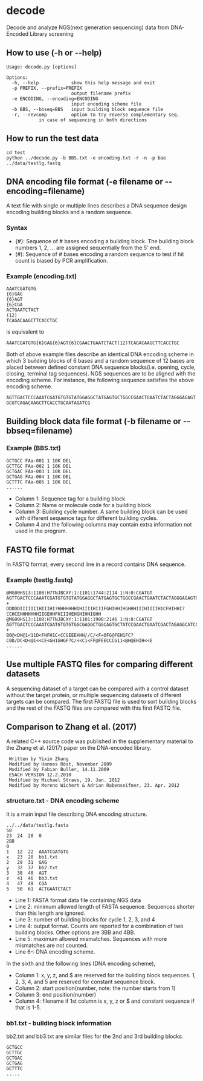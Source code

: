# decode
Decode and analyze NGS(next generation sequencing) data from DNA-Encoded Library screening 

## How to use (-h or --help)
```
Usage: decode.py [options]

Options:
  -h, --help            show this help message and exit
  -p PREFIX, --prefix=PREFIX
                        output filename prefix
  -e ENCODING, --encoding=ENCODING
                        input encoding scheme file
  -b BBS, --bbseq=BBS   input building block sequence file
  -r, --revcomp         option to try reverse complementary seq.
			in case of sequencing in both directions
```

## How to run the test data

```
cd test
python ../decode.py -b BBS.txt -e encoding.txt -r -n -p bae ../data/testlg.fastq
```

## DNA encoding file format (-e filename or --encoding=filename)

A text file with single or multiple lines describes a DNA sequence design encoding building blocks and a random sequence.

### Syntax

- {#}: Sequence of # bases encoding a building block. The building block numbers 1, 2, ... are assigned sequentially from the 5' end.
- (#): Sequence of # bases encoding a random sequence to test if hit count is biased by PCR amplification.

### Example (encoding.txt)

```
AAATCGATGTG
{6}GAG
{6}AGT
{6}CGA
ACTGAATCTACT
(12)
TCAGACAAGCTTCACCTGC
```

is equivalent to

```
AAATCGATGTG{6}GAG{6}AGT{6}CGAACTGAATCTACT(12)TCAGACAAGCTTCACCTGC
```

Both of above example files describe an identical DNA encoding scheme in which 3 building blocks of 6 bases and a random sequence of 12 bases are placed between defined constant DNA sequence blocks(i.e. opening, cycle, closing, terminal tag sequences). NGS sequences are to be aligned with the encoding scheme. For instance, the following sequence satisfies the above encoding scheme.

```AGTTGACTCCCAAATCGATGTGTGTATGGAGGCTATGAGTGCTGGCCGAACTGAATCTACTAGGGAGAGTGCGTCAGACAAGCTTCACCTGCAATAGATCG```

## Building block data file format (-b filename or --bbseq=filename)

### Example (BBS.txt)

```
GCTGCC FAa-001 1 10K DEL
GCTTGC FAa-002 1 10K DEL
GCTGAC FAa-003 1 10K DEL
GCTGAG FAa-004 1 10K DEL
GCTTTC FAa-005 1 10K DEL
......
```

- Column 1: Sequence tag for a building block
- Column 2: Name or molecule code for a building block
- Column 3: Building cycle number. A same building block can be used with different sequence tags for different building cycles.
- Column 4 and the following columns may contain extra information not used in the program.

## FASTQ file format

In FASTQ format, every second line in a record contains DNA sequence.

### Example (testlg.fastq)
```
@MG00HS13:1108:H7TNJBCXY:1:1101:1744:2114 1:N:0:CGATGT
AGTTGACTCCCAAATCGATGTGTGTATGGAGGCTATGAGTGCTGGCCGAACTGAATCTACTAGGGAGAGTGCGTCAGACAAGCTTCACCTGCAATAGATCG
+
DDDDDIIIIIIIHIIIHI?HHHHHHHIHIIIIHIIIFGHIHHIHGHHHIIIHIIIIH1CFHIHHI?CCHCEHHHHHHHIIGEHHFHIIIHEHGHIHHIGHH
@MG00HS13:1108:H7TNJBCXY:1:1101:1908:2146 1:N:0:CGATGT
AGTTGACTCCCAAATCGATGTGTGTGGCGAGGCTGGCAGTGCTATCCGAACTGAATCGACTAGAGGCATCCGGTCAGACAAGCTTCACGTGCAATAGATCG
+
B0@<DH@1<11D<FHFH1C<CCGEEEHHH//C/<F=0FG@FEH1FC?C0D/DC<D<@1<<CE<GH1GHGF?C/<<C1<FF@FEECCCG11<@H@EHIH<<E
......
```

## Use multiple FASTQ files for comparing different datasets

A sequencing dataset of a target can be compared with a control dataset without the target protein, 
or multiple sequencing datasets of different targets can be compared.
The first FASTQ file is used to sort building blocks and the rest of the FASTQ files are compared
with this first FASTQ file.


## Comparison to Zhang et al. (2017)

A related C++ source code was published in the supplementary material to the Zhang et al. (2017) paper on the DNA-encoded library.

```
 Written by Yixin Zhang
 Modified by Hannes Röst, November 2009
 Modified by Fabian Buller, 14.11.2009
 ESACH VERSION 12.2.2010
 Modified by Michael Stravs, 19. Jan. 2012
 Modified by Moreno Wichert & Adrian Rabenseifner, 23. Apr. 2012
```

### structure.txt - DNA encoding scheme

It is a main input file describing DNA encoding structure.

```
../../data/testlg.fasta
50
23 	24 	28	0
2BB
0
1	12	22	AAATCGATGTG
x	23	28	bb1.txt
2	29	31	GAG
y	32	37	bb2.txt
3	38	40	AGT
z	41	46	bb3.txt
4	47	49	CGA
5	50	61	ACTGAATCTACT
```

- Line 1: FASTA format data file containing NGS data
- Line 2: minimum allowed length of FASTA sequence. Sequences shorter than this length are ignored.
- Line 3: number of building blocks for cycle 1, 2, 3, and 4
- Line 4: output format. Counts are reported for a combination of two building blocks. Other options are 3BB and 4BB. 
- Line 5: maximum allowed mismatches. Sequences with more mismatches are not counted.
- Line 6-: DNA encoding scheme. 

In the sixth and the following lines (DNA encoding scheme),

- Column 1: x, y, z, and $ are reserved for the building block sequences. 1, 2, 3, 4, and 5 are reserved for constant sequence block.
- Column 2: start position(number, note: the number starts from 1)
- Column 3: end position(number)
- Column 4: filename if 1st column is x, y, z or $ and constant sequence if that is 1-5. 

### bb1.txt - building block information

bb2.txt and bb3.txt are similar files for the 2nd and 3rd building blocks.

```
GCTGCC
GCTTGC
GCTGAC
GCTGAG
GCTTTC
.....
```
